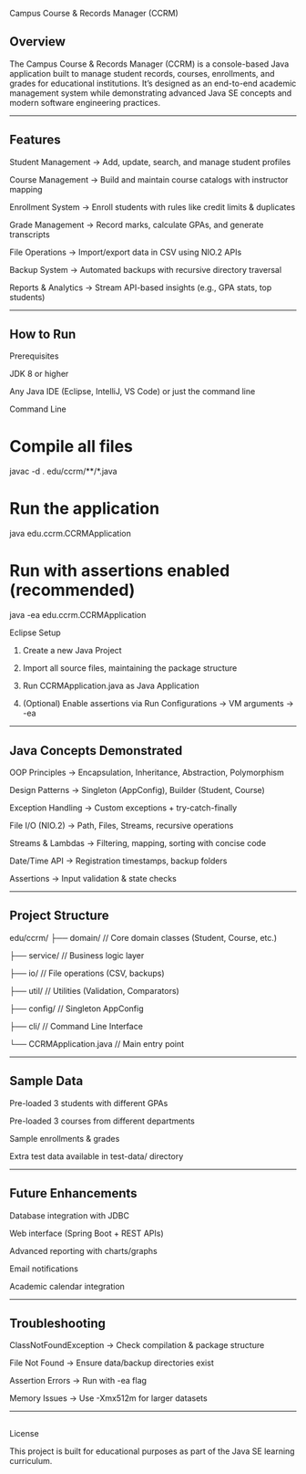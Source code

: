 Campus Course & Records Manager (CCRM)

## Overview

The Campus Course & Records Manager (CCRM) is a console-based Java application built to manage student records, courses, enrollments, and grades for educational institutions.
It’s designed as an end-to-end academic management system while demonstrating advanced Java SE concepts and modern software engineering practices.


---

## Features

Student Management → Add, update, search, and manage student profiles

Course Management → Build and maintain course catalogs with instructor mapping

Enrollment System → Enroll students with rules like credit limits & duplicates

Grade Management → Record marks, calculate GPAs, and generate transcripts

File Operations → Import/export data in CSV using NIO.2 APIs

Backup System → Automated backups with recursive directory traversal

Reports & Analytics → Stream API-based insights (e.g., GPA stats, top students)



---

## How to Run

Prerequisites

JDK 8 or higher

Any Java IDE (Eclipse, IntelliJ, VS Code) or just the command line


Command Line

# Compile all files
javac -d . edu/ccrm/**/*.java  

# Run the application
java edu.ccrm.CCRMApplication  

# Run with assertions enabled (recommended)
java -ea edu.ccrm.CCRMApplication

Eclipse Setup

1. Create a new Java Project


2. Import all source files, maintaining the package structure


3. Run CCRMApplication.java as Java Application


4. (Optional) Enable assertions via Run Configurations → VM arguments → -ea




---

## Java Concepts Demonstrated

OOP Principles → Encapsulation, Inheritance, Abstraction, Polymorphism

Design Patterns → Singleton (AppConfig), Builder (Student, Course)

Exception Handling → Custom exceptions + try-catch-finally

File I/O (NIO.2) → Path, Files, Streams, recursive operations

Streams & Lambdas → Filtering, mapping, sorting with concise code

Date/Time API → Registration timestamps, backup folders

Assertions → Input validation & state checks



---

## Project Structure

edu/ccrm/
├── domain/        // Core domain classes (Student, Course, etc.)

├── service/       // Business logic layer

├── io/            // File operations (CSV, backups)

├── util/          // Utilities (Validation, Comparators)

├── config/        // Singleton AppConfig

├── cli/           // Command Line Interface

└── CCRMApplication.java  // Main entry point

---
## Sample Data

Pre-loaded 3 students with different GPAs

Pre-loaded 3 courses from different departments

Sample enrollments & grades

Extra test data available in test-data/ directory



---
## Future Enhancements

Database integration with JDBC

Web interface (Spring Boot + REST APIs)

Advanced reporting with charts/graphs

Email notifications

Academic calendar integration



---

## Troubleshooting

ClassNotFoundException → Check compilation & package structure

File Not Found → Ensure data/backup directories exist

Assertion Errors → Run with -ea flag

Memory Issues → Use -Xmx512m for larger datasets



---

##
License

This project is built for educational purposes as part of the Java SE learning curriculum.

